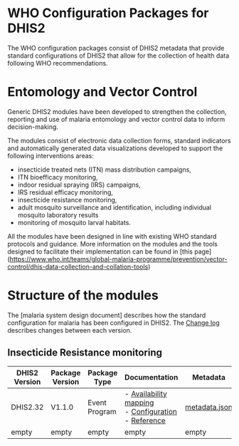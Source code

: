 # WHO Configuration Packages for DHIS2
The WHO configuration packages consist of DHIS2 metadata that provide standard configurations of DHIS2 that allow for the collection of health data following WHO recommendations. 

# Entomology and Vector Control
Generic DHIS2 modules have been developed to strengthen the collection, reporting and use of malaria entomology and vector control data to inform decision-making.

The modules consist of electronic data collection forms, standard indicators and automatically generated data visualizations developed to support the following interventions areas:
  * insecticide treated nets (ITN) mass distribution campaigns, 
  * ITN bioefficacy monitoring, 
  * indoor residual spraying (IRS) campaigns, 
  * IRS residual efficacy monitoring, 
  * insecticide resistance monitoring, 
  * adult mosquito surveillance and identification, including individual mosquito laboratory results
  * monitoring of mosquito larval habitats.

All the modules have been designed in line with existing WHO standard protocols and guidance. 
More information on the modules and the tools designed to facilitate their implementation can be found in [this page] (https://www.who.int/teams/global-malaria-programme/prevention/vector-control/dhis-data-collection-and-collation-tools)

# Structure of the modules

The [malaria system design document] describes how the standard configuration for malaria has been configured in DHIS2. The [Change log](https://who.dhis2.org/documentation/changelog_mal.html) describes changes between each version.

## Insecticide Resistance monitoring
| DHIS2 Version | Package Version | Package Type | Documentation | Metadata | Last updated |
| --- | --- | --- | --- | --- | --- |
| DHIS2.32 | V1.1.0 | Event Program | - [Availability mapping](https://who.dhis2.org/documentation/pck/MAL-BR_DASHBOARD_V1_DHIS2.32/availability.html) <br> - [Configuration](https://who.dhis2.org/documentation/pck/MAL-BR_DASHBOARD_V1_DHIS2.32/configuration.html) <br> - [Reference](https://who.dhis2.org/documentation/pck/MAL-BR_DASHBOARD_V1_DHIS2.32/reference.html) | [metadata.json](https://who.dhis2.org/documentation/pck/MAL-BR_DASHBOARD_V1_DHIS2.32/reference.html)	| 2019-10-12T07:57 |
| empty | empty | empty | empty | empty | empty |

